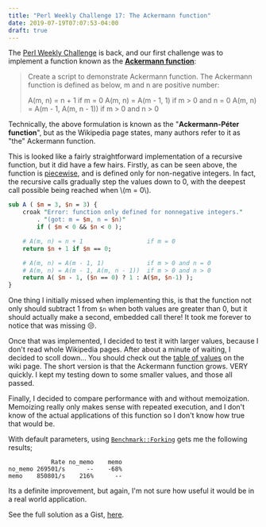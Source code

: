 ```yaml
---
title: "Perl Weekly Challenge 17: The Ackermann function"
date: 2019-07-19T07:07:53-04:00
draft: true
---
```


<script type="text/javascript" src="https://cdnjs.cloudflare.com/ajax/libs/mathjax/2.7.1/MathJax.js?config=TeX-AMS-MML_HTMLorMML">
</script>

The [Perl Weekly Challenge](https://perlweeklychallenge.org/blog/perl-weekly-challenge-017/) is back, and our first challenge was to implement a function known as the [**Ackermann function**](https://en.wikipedia.org/wiki/Ackermann_function):

> Create a script to demonstrate Ackermann function. The Ackermann function is defined as below, m and n are positive number:
> 
>   A(m, n) = n + 1                  if m = 0
>   A(m, n) = A(m - 1, 1)            if m > 0 and n = 0
>   A(m, n) = A(m - 1, A(m, n - 1))  if m > 0 and n > 0

Technically, the above formulation is known as the "**Ackermann-Péter function**", but as the Wikipedia page states, many authors refer to it as "the" Ackermann function.

This is looked like a fairly straightforward implementation of a recursive function, but it did have a few hairs. Firstly, as can be seen above, the function is [piecewise](https://en.wikipedia.org/wiki/Piecewise), and is defined only for non-negative integers. In fact, the recursive calls gradually step the values down to 0, with the deepest call possible being reached when \\(m = 0\\).

```perl
sub A ( $m = 3, $n = 3) {
    croak "Error: function only defined for nonnegative integers."
        . "(got: m = $m, n = $n)"
        if ( $m < 0 && $n < 0 );

    # A(m, n) = n + 1                  if m = 0
    return $n + 1 if $m == 0;

    # A(m, n) = A(m - 1, 1)            if m > 0 and n = 0
    # A(m, n) = A(m - 1, A(m, n - 1))  if m > 0 and n > 0
    return A( $m - 1, ($n == 0) ? 1 : A($m, $n-1) );
}
```

One thing I initially missed when implementing this, is that the function not only should subtract 1 from `$n` when both values are greater than 0, but it should actually make a second, embedded call there! It took me forever to notice that was missing 😒.

Once that was implemented, I decided to test it with larger values, because I don't read whole Wikipedia pages. After about a minute of waiting, I decided to scoll down... You should check out the [table of values](https://en.wikipedia.org/wiki/Ackermann_function#Table_of_values) on the wiki page. The short version is that the Ackermann function grows. VERY quickly. I kept my testing down to some smaller values, and those all passed.

Finally, I decided to compare performance with and without memoization. Memoizing really only makes sense with repeated execution, and I don't know of the actual applications of this function so I don't know how true that would be.

With default parameters, using [`Benchmark::Forking`](https://metacpan.org/pod/Benchmark::Forking) gets me the following results;

```
            Rate no_memo    memo
no_memo 269501/s      --    -68%
memo    850801/s    216%      --
```

Its a definite improvement, but again, I'm not sure how useful it would be in a real world application.

See the full solution as a Gist, [here](https://gist.github.com/yzhernand/0e74d23bcd040e3a3106520763d55613).